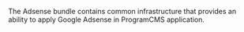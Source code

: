 The Adsense bundle contains common infrastructure that provides an ability to apply Google Adsense in ProgramCMS application.